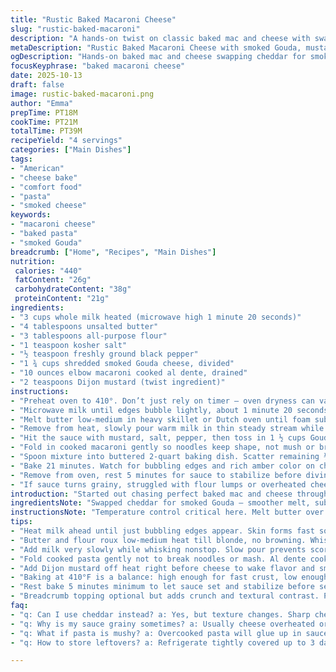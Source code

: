 ```yaml
---
title: "Rustic Baked Macaroni Cheese"
slug: "rustic-baked-macaroni"
description: "A hands-on twist on classic baked mac and cheese with swapped ingredients and timing adjusted to coax out richer flavors and a golden crust. Uses scalded milk for quicker thickening. Emphasis on tactile cues like bubbling edges and cheese melt texture. Butter and flour cooked to a nutty blonde to avoid raw taste. Cheddar replaced with a combo of smoked Gouda for depth and reduced sharpness. Pasta stirred gently to avoid mushing. Baking done just long enough for crust crisp without drying out. Tips on rescuing grainy sauce or overcooked pasta included."
metaDescription: "Rustic Baked Macaroni Cheese with smoked Gouda, mustard warmth, golden crust, and tactile cues for creamy inside and crackling top. American comfort food twist."
ogDescription: "Hands-on baked mac and cheese swapping cheddar for smoked Gouda. Watch bubbling edges, amber crust, and creamy middle. Mustard adds depth; timing tricks included."
focusKeyphrase: "baked macaroni cheese"
date: 2025-10-13
draft: false
image: rustic-baked-macaroni.png
author: "Emma"
prepTime: PT18M
cookTime: PT21M
totalTime: PT39M
recipeYield: "4 servings"
categories: ["Main Dishes"]
tags:
- "American"
- "cheese bake"
- "comfort food"
- "pasta"
- "smoked cheese"
keywords:
- "macaroni cheese"
- "baked pasta"
- "smoked Gouda"
breadcrumb: ["Home", "Recipes", "Main Dishes"]
nutrition: 
 calories: "440"
 fatContent: "26g"
 carbohydrateContent: "38g"
 proteinContent: "21g"
ingredients:
- "3 cups whole milk heated (microwave high 1 minute 20 seconds)"
- "4 tablespoons unsalted butter"
- "3 tablespoons all-purpose flour"
- "1 teaspoon kosher salt"
- "½ teaspoon freshly ground black pepper"
- "1 ¾ cups shredded smoked Gouda cheese, divided"
- "10 ounces elbow macaroni cooked al dente, drained"
- "2 teaspoons Dijon mustard (twist ingredient)"
instructions:
- "Preheat oven to 410°. Don’t just rely on timer — oven dryness can vary; hotter temp speeds crust formation without drying center."
- "Microwave milk until edges bubble lightly, about 1 minute 20 seconds; stirring halfway to prevent skin. Warm milk helps slurry thicken faster."
- "Melt butter low-medium in heavy skillet or Dutch oven until foam subsides and starts bubbling softly. Add flour all at once, whisk vigorously, no lumps allowed. 50 seconds is your target — too long and roux browns, altering cheese flavor."
- "Remove from heat, slowly pour warm milk in thin steady stream while whisking furiously to avoid clumps or scorch spots. Return to stove medium-low and whisk non-stop. Sauce thickens slowly; after about 5 minutes watch texture — it should coat spoon like velvet, not gluey or runny."
- "Hit the sauce with mustard, salt, pepper, then toss in 1 ½ cups Gouda. Stir until velvety and melted. Smoky cheese adds complexity, mild but not overpowering."
- "Fold in cooked macaroni gently so noodles keep shape, not mush or break."
- "Spoon mixture into buttered 2-quart baking dish. Scatter remaining ¼ cup Gouda evenly on top; this creates golden crust. If you want crunchier crust, sprinkle 1 tablespoon panko breadcrumbs adjusted from original."
- "Bake 21 minutes. Watch for bubbling edges and rich amber color on cheese. Poking gently with fork: edges firm, middle jiggles slightly. This means it’s creamy inside but set."
- "Remove from oven, rest 5 minutes for sauce to stabilize before diving in."
- "If sauce turns grainy, struggled with flour lumps or overheated cheese; next time reduce heat a bit or whisk longer during milk addition. For overly dry pasta rescue: toss cooked noodles with splash olive oil before adding to sauce."
introduction: "Started out chasing perfect baked mac and cheese through trial and error. Flour burnt, sauce lumpy, pasta soggy, all disasters I’ve seen firsthand. Learned the fuss is in the timing and feel — milk must be nearly scalded for thickening. Roux can’t brown or taste like paste. Cheese choice shifts whole thing — smoked Gouda gives body and smoky depth without screaming sharp cheddar. Mustard sneaks in umami I never expected. Texture matters: noodles need bite, sauce coats but doesn’t glue mouth; golden crust bubbles and cracks with every fork swipe. Watching— not just timing— keeps this from turning to mush or glue. Baking at 410 allows crust to form while preserving creamy middle. Resting after baking seals it in. Simple, rustic, with some principle behind every step."
ingredientsNote: "Swapped cheddar for smoked Gouda — smoother melt, subtle smoky punch. Whole milk heated gently before mixing to avoid saggy sauce or cold lumps; microwave shortcut but keep an eye to prevent skin. Using 3 tablespoons flour plus 4 tablespoons butter balances velvety sauce without overpowering starch taste. Added Dijon mustard for warmth and depth, a game changer. Pasta’s key: al dente only; overcooked noodles turn gluey in sauce and bake. Butter the baking dish well — helps crust stick and lifts out easily. Breadcrumb topping optional, but adds crunch for those who like textural contrast. Kosher salt preferred for purity in sauce seasoning. Pepper freshly ground — no pre-ground for this one, aroma fades fast. If out of smoked Gouda, sharp white cheddar mixed with a bit of fontina or Gruyère works well."
instructionsNote: "Temperature control critical here. Melt butter over medium-low; too hot skews roux flavor. Whisk flour until just blonde, no nuttiness or brown bits, more can taste pasty or burnt. Pour milk slowly, whisk constantly — lumps ruin fluid texture. Sauce should thicken gradually, no thick glue, almost like lightly thickened cream coating the back of spoon. Cheese added off heat to avoid grainy or oily sauce. Pasta folded in gently — mixing too brutal breaks noodles. Watch oven closely last 5 minutes; bubbling edges and amber crust means done. Don't just rely on time; visual and tactile cues tell everything. Resting after bake lets sauce set, making serving easier and avoiding runny mess. If mess happens, next cook lighter hand with flour or lower heat for melting cheese."
tips:
- "Heat milk ahead until just bubbling edges appear. Skin forms fast so stir often. Warm milk speeds slurry thickening better than cold. Microwave quick method makes sense but watch closely. Milk temp underlies sauce texture; too cool, lumps form. Timing with milk heat variable by microwave wattage—test your machine first."
- "Butter and flour roux low-medium heat till blonde, no browning. Whisk fast and hard after flour addition, lumps kill sauce smoothness. Roux color matters—too dark means bitter roux taste. Aim 50 seconds max. Foam reduces as butter melts fully, wait for that soft bubbling sound to start before flour in."
- "Add milk very slowly while whisking nonstop. Slow pour prevents scorching and clumping. Once mixed, return to medium-low heat with constant whisk to coax gradual thickening. Watch texture closely: sauce coats back of spoon like velvet, not paste or runny. Five minutes is typical but adjust by feel not clock."
- "Fold cooked pasta gently not to break noodles or mash. Al dente cooked elbows keep bite through baking stage; mushy pasta ruins mouthfeel and texture contrast with crust. Over stirring squashes pasta, making gluey mouth experience. Timing pasta cook and drain important; water temp and salt level impact bite."
- "Add Dijon mustard off heat right before cheese to wake flavor and smooth sauce. Mustard is subtle but shifts sauce umami balance, cutting richness without overt sharpness. Skipping mustard makes sauce flatter and duller. Fold cheese in gradually, off heat prevents grainy or oily sauce breakdown."
- "Baking at 410°F is a balance: high enough for fast crust, low enough to keep creamy center intact. Watch edges bubble, amber cheese on top signals doneness. Fork test key: edges firm, middle jiggles slightly, not liquid. Overbaking dries sauce; underbaking leaves raw roux flavor and weak crust."
- "Rest bake 5 minutes minimum to let sauce set and stabilize before serving. Avoids runny pouring from still-hot sauce. Rest time lets residual heat finish thickening inside while crust cools slightly, improving slice structure. Skipping rest risks sloppy serving experience."
- "Breadcrumb topping optional but adds crunch and textural contrast. Panko recommended for light crisp texture without weighing down crust. If skipping toppings, brush dish thoroughly with butter to prevent sticking and help cheesy crust cling. Breadcrumb quantity adjustable — 1 tablespoon enough for subtle crunch."
faq:
- "q: Can I use cheddar instead? a: Yes, but texture changes. Sharp cheddar burns easier, sauce can be grainy if overheated. Combine with fontina or Gruyère to soften sharpness and aid melt. Smoked Gouda gives smoother melt and smoky notes—cheddar alone missing that depth here."
- "q: Why is my sauce grainy sometimes? a: Usually cheese overheated or roux browned. Add cheese off heat only once sauce thickened. Whisk constantly to avoid lumps. Use low-medium temp when melting butter and adding flour. Skipping steps or rushing causes texture issues. If grainy, next time cut heat earlier."
- "q: What if pasta is mushy? a: Overcooked pasta will glue up in sauce and bake into gluey mess. Cook al dente with bite, drain well. Before folding in, toss noodles with a splash of olive oil to separate if needed. Also don’t overmix after adding pasta to keep texture intact, folding gently mandatory."
- "q: How to store leftovers? a: Refrigerate tightly covered up to 3 days. Reheat gentle and slow, low oven or microwave intervals to avoid drying or cracking crust. Sauce thickens cold; add splash milk or broth if too thick. Can freeze but sauce may separate, thaw overnight carefully. Crunchy crust won't stay same."

---
```

